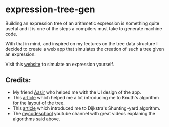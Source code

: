 # expression-tree-gen
Building an expression tree of an arithmetic expression is something quite useful and it is one of the steps a compilers must take to generate machine code.

With that in mind, and inspired on my lectures on the tree data structure I decided to create a web app that simulates the creation of such a tree given an expression.

Visit this [website](https://lnogueir.github.io/expression-tree-gen/) to simulate an expression yourself.

## Credits:

* My friend [Aasir](https://github.com/avxlji) who helped me with the UI design of the app.
* This [article](https://llimllib.github.io/pymag-trees/) which helped me a lot introducing me to Knuth's algorithm for the layout of the tree.
* This [article](http://ice-web.cc.gatech.edu/ce21/1/static/audio/static/pythonds/BasicDS/InfixPrefixandPostfixExpressions.html) which introduced me to Dijkstra's Shunting-yard algorithm.
* The [mycodeschool](https://www.youtube.com/user/mycodeschool) youtube channel with great videos explaning the algorithms said above.
